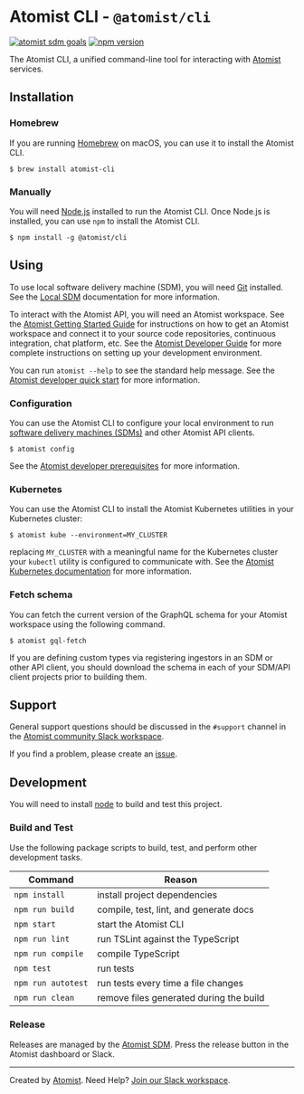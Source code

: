 # Atomist CLI - `@atomist/cli`

[![atomist sdm goals](https://badge.atomist.com/T29E48P34/atomist/cli/8b6783d7-2658-4ca0-b9a7-e684ad1dbcc3)](https://app.atomist.com/workspace/T29E48P34)
[![npm version](https://badge.fury.io/js/%40atomist%2Fcli.svg)](https://badge.fury.io/js/%40atomist%2Fcli)

The Atomist CLI, a unified command-line tool for interacting with
[Atomist][atomist] services.

## Installation

### Homebrew

If you are running [Homebrew][brew] on macOS, you can use it to
install the Atomist CLI.

```
$ brew install atomist-cli
```

[brew]: https://brew.sh/ (Homebrew - The missing package manager for macOS)

### Manually

You will need [Node.js][node] installed to run the Atomist CLI.  Once
Node.js is installed, you can use `npm` to install the Atomist CLI.

```
$ npm install -g @atomist/cli
```

[node]: https://nodejs.org/ (Node.js)

## Using

To use local software delivery machine (SDM), you will need [Git][git]
installed.  See the [Local SDM][sdm-local] documentation for more
information.

To interact with the Atomist API, you will need an Atomist workspace.
See the [Atomist Getting Started Guide][atomist-start] for
instructions on how to get an Atomist workspace and connect it to your
source code repositories, continuous integration, chat platform, etc.
See the [Atomist Developer Guide][atomist-dev] for more complete
instructions on setting up your development environment.

You can run `atomist --help` to see the standard help message.  See
the [Atomist developer quick start][atomist-quick-start] for more
information.

[git]: https://git-scm.com/ (Git)
[sdm-local]: https://github.com/atomist/sdm-local#readme (Atomist - Local Software Delivery Machine SDM)
[atomist-start]: https://docs.atomist.com/user/ (Atomist - Getting Started)
[atomist-dev]: https://docs.atomist.com/developer/prerequisites/ (Atomist - Developer Prerequisites)
[atomist-quick-start]: https://docs.atomist.com/quick-start/ (Atomist Developer Quick Start)

### Configuration

You can use the Atomist CLI to configure your local environment to run
[software delivery machines (SDMs)][sdm] and other Atomist API
clients.

```
$ atomist config
```

See the [Atomist developer prerequisites][atomist-dev] for more
information.

[sdm]: https://docs.atomist.com/ (Atomist Documentation)

### Kubernetes

You can use the Atomist CLI to install the Atomist Kubernetes
utilities in your Kubernetes cluster:

```
$ atomist kube --environment=MY_CLUSTER
```

replacing `MY_CLUSTER` with a meaningful name for the Kubernetes
cluster your `kubectl` utility is configured to communicate with.  See
the [Atomist Kubernetes documentation][atomist-k8] for more
information.

[atomist-k8]: https://docs.atomist.com/user/kubernetes/ (Atomist Kubernetes)

### Fetch schema

You can fetch the current version of the GraphQL schema for your
Atomist workspace using the following command.

```
$ atomist gql-fetch
```

If you are defining custom types via registering ingestors in an SDM
or other API client, you should download the schema in each of your
SDM/API client projects prior to building them.

## Support

General support questions should be discussed in the `#support`
channel in the [Atomist community Slack workspace][slack].

If you find a problem, please create an [issue][].

[issue]: https://github.com/atomist/cli/issues

## Development

You will need to install [node][] to build and test this project.

[node]: https://nodejs.org/ (Node.js)

### Build and Test

Use the following package scripts to build, test, and perform other
development tasks.

Command | Reason
------- | ------
`npm install` | install project dependencies
`npm run build` | compile, test, lint, and generate docs
`npm start` | start the Atomist CLI
`npm run lint` | run TSLint against the TypeScript
`npm run compile` | compile TypeScript
`npm test` | run tests
`npm run autotest` | run tests every time a file changes
`npm run clean` | remove files generated during the build

### Release

Releases are managed by the [Atomist SDM][atomist-sdm].  Press the
release button in the Atomist dashboard or Slack.

[atomist-sdm]: https://github.com/atomist/atomist-sdm (Atomist Software Delivery Machine)

---

Created by [Atomist][atomist].
Need Help?  [Join our Slack workspace][slack].

[atomist]: https://atomist.com/ (Atomist - How Teams Deliver Software)
[slack]: https://join.atomist.com/ (Atomist Community Slack Workspace)
